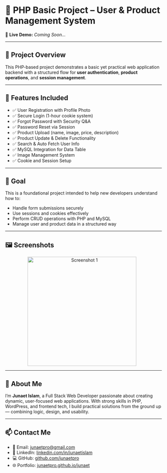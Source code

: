 # 🚀 PHP Basic Project – User & Product Management System

🔗 **Live Demo:** _Coming Soon..._

---

## 📌 Project Overview

This PHP-based project demonstrates a basic yet practical web application backend with a structured flow for **user authentication**, **product operations**, and **session management**.

---

## 🔧 Features Included

- ✅ User Registration with Profile Photo  
- ✅ Secure Login (1-hour cookie system)  
- ✅ Forgot Password with Security Q&A  
- ✅ Password Reset via Session  
- ✅ Product Upload (name, image, price, description)  
- ✅ Product Update & Delete Functionality  
- ✅ Search & Auto Fetch User Info  
- ✅ MySQL Integration for Data Table  
- ✅ Image Management System  
- ✅ Cookie and Session Setup  

---

## 🧠 Goal

This is a foundational project intended to help new developers understand how to:

- Handle form submissions securely  
- Use sessions and cookies effectively  
- Perform CRUD operations with PHP and MySQL  
- Manage user and product data in a structured way  

---

## 🖼 Screenshots

<p align="center">
  <img src="https://media.licdn.com/dms/image/v2/D4E22AQFvd2WnP04Z6w/feedshare-shrink_1280/B4EZgy09yfGUAk-/0/1753199403105?e=1756339200&v=beta&t=KhSu4Q-vxI3YwvJHohndGxpzZzT9dnaxzJjosZT5Ds4" alt="Screenshot 1" width="350" style="margin-right: 10px;" />
  <!-- You can add more screenshots here -->
</p>

---

## 👤 About Me

I’m **Junaet Islam**, a Full Stack Web Developer passionate about creating dynamic, user-focused web applications. With strong skills in PHP, WordPress, and frontend tech, I build practical solutions from the ground up — combining logic, design, and usability.

---

## 📫 Contact Me

- 📧 Email: [junaetpro@gmail.com](mailto:junaetpro@gmail.com)  
- 💼 LinkedIn: [linkedin.com/in/junaetislam](https://www.linkedin.com/in/junaetislam/)  
- 💻 GitHub: [github.com/junaetpro](https://github.com/junaetpro)  
- 🌐 Portfolio: [junaetpro.github.io/junaet](https://junaetpro.github.io/junaet/)  
